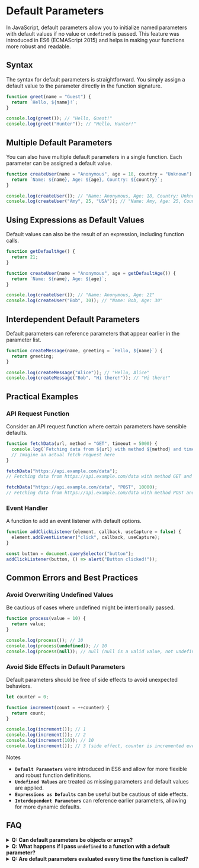 # Default Parameters

In JavaScript, default parameters allow you to initialize named parameters with default values if no value or `undefined` is passed. This feature was introduced in ES6 (ECMAScript 2015) and helps in making your functions more robust and readable.

## Syntax

The syntax for default parameters is straightforward. You simply assign a default value to the parameter directly in the function signature.

```js [default-parameters-basic.js] copy
function greet(name = "Guest") {
  return `Hello, ${name}!`;
}

console.log(greet()); // "Hello, Guest!"
console.log(greet("Hunter")); // "Hello, Hunter!"
```

## Multiple Default Parameters
You can also have multiple default parameters in a single function. Each parameter can be assigned a default value.

```js [default-parameters.js] copy
function createUser(name = "Anonymous", age = 18, country = "Unknown") {
  return `Name: ${name}, Age: ${age}, Country: ${country}`;
}

console.log(createUser()); // "Name: Anonymous, Age: 18, Country: Unknown"
console.log(createUser("Amy", 25, "USA")); // "Name: Amy, Age: 25, Country: USA"
```

## Using Expressions as Default Values
Default values can also be the result of an expression, including function calls.

```js [default-values.js] copy
function getDefaultAge() {
  return 21;
}

function createUser(name = "Anonymous", age = getDefaultAge()) {
  return `Name: ${name}, Age: ${age}`;
}

console.log(createUser()); // "Name: Anonymous, Age: 21"
console.log(createUser("Bob", 30)); // "Name: Bob, Age: 30"
```

## Interdependent Default Parameters
Default parameters can reference parameters that appear earlier in the parameter list.
```js [interdependent-params.js] copy
function createMessage(name, greeting = `Hello, ${name}`) {
  return greeting;
}

console.log(createMessage("Alice")); // "Hello, Alice"
console.log(createMessage("Bob", "Hi there!")); // "Hi there!"
```

## Practical Examples

### API Request Function
Consider an API request function where certain parameters have sensible defaults.
```js [api-ex.js] copy
function fetchData(url, method = "GET", timeout = 5000) {
  console.log(`Fetching data from ${url} with method ${method} and timeout ${timeout}`);
  // Imagine an actual fetch request here
}

fetchData("https://api.example.com/data"); 
// Fetching data from https://api.example.com/data with method GET and timeout 5000

fetchData("https://api.example.com/data", "POST", 10000); 
// Fetching data from https://api.example.com/data with method POST and timeout 10000
```

### Event Handler
A function to add an event listener with default options.
```js [event-handler.js] copy
function addClickListener(element, callback, useCapture = false) {
  element.addEventListener("click", callback, useCapture);
}

const button = document.querySelector("button");
addClickListener(button, () => alert("Button clicked!"));
```

## Common Errors and Best Practices
### Avoid Overwriting Undefined Values

Be cautious of cases where undefined might be intentionally passed.

```js [common-errors.js] copy
function process(value = 10) {
  return value;
}

console.log(process()); // 10
console.log(process(undefined)); // 10
console.log(process(null)); // null (null is a valid value, not undefined)
```

### Avoid Side Effects in Default Parameters

Default parameters should be free of side effects to avoid unexpected behaviors.
```js [common-errors.js] copy
let counter = 0;

function increment(count = ++counter) {
  return count;
}

console.log(increment()); // 1
console.log(increment()); // 2
console.log(increment(10)); // 10
console.log(increment()); // 3 (side effect, counter is incremented even if count is provided)
```

<div class='note'>
  <p>Notes</p>
  <ul>
    <li><strong><code>Default Parameters</code></strong> were introduced in ES6 and allow for more flexible and robust function definitions.</li>
    <li><strong><code>Undefined Values</code></strong> are treated as missing parameters and default values are applied.</li>
    <li><strong><code>Expressions as Defaults</code></strong> can be useful but be cautious of side effects.</li>
    <li><strong><code>Interdependent Parameters</code></strong> can reference earlier parameters, allowing for more dynamic defaults.</li>
  </ul>
</div>

## FAQ
<details>
  <summary><strong>Q: Can default parameters be objects or arrays?</strong></summary>
  <p><strong>A:</strong> Yes, default parameters can be any valid JavaScript value, including objects and arrays.</p>
</details>
<details>
  <summary><strong>Q: What happens if I pass <code>undefined</code> to a function with a default parameter?</strong></summary>
  <p><strong>A:</strong> If <code>undefined</code> is explicitly passed, the default value is used. If <code>null</code> is passed, it is treated as a valid value and the default is not used.</p>
</details>
<details>
  <summary><strong>Q: Are default parameters evaluated every time the function is called?</strong></summary>
  <p><strong>A:</strong> Yes, default parameters are evaluated at the time the function is called, not when the function is defined.</p>
</details>